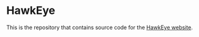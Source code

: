 # HawkEye

This is the repository that contains source code for the [HawkEye website](https://wenhua00.github.io/HawkEye/).

